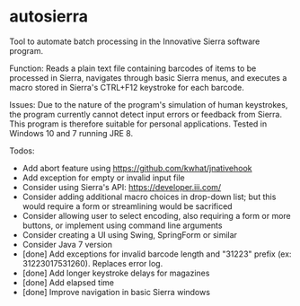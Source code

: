 # autosierra
Tool to automate batch processing in the Innovative Sierra software program. 

Function: Reads a plain text file containing barcodes of items to be processed in Sierra, navigates through basic Sierra menus, and executes a macro stored in Sierra's CTRL+F12 keystroke for each barcode.

Issues: Due to the nature of the program's simulation of human keystrokes, the program currently cannot detect input errors or feedback from Sierra.  This program is therefore suitable for personal applications.  Tested in Windows 10 and 7 running JRE 8.

Todos: 
- Add abort feature using https://github.com/kwhat/jnativehook
- Add exception for empty or invalid input file
- Consider using Sierra's API: https://developer.iii.com/
- Consider adding additional macro choices in drop-down list; but this would require a form or streamlining would be sacrificed
- Consider allowing user to select encoding, also requiring a form or more buttons, or implement using command line arguments
- Consider creating a UI using Swing, SpringForm or similar
- Consider Java 7 version
- [done] Add exceptions for invalid barcode length and "31223" prefix (ex: 31223017531260).  Replaces error log.
- [done] Add longer keystroke delays for magazines
- [done] Add elapsed time
- [done] Improve navigation in basic Sierra windows
